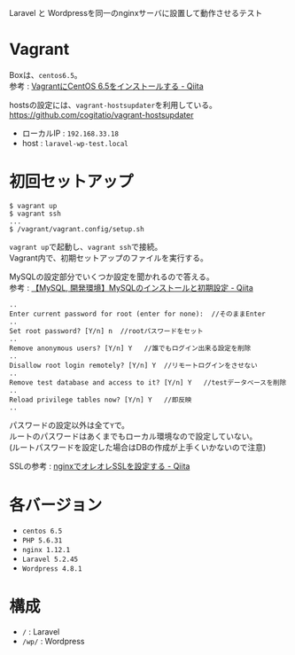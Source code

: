 Laravel と Wordpressを同一のnginxサーバに設置して動作させるテスト

# Vagrant

Boxは、`centos6.5`。  
参考 : [VagrantにCentOS 6.5をインストールする - Qiita](http://qiita.com/naomichi-y/items/d82da991831076599fd4)

hostsの設定には、`vagrant-hostsupdater`を利用している。  
<https://github.com/cogitatio/vagrant-hostsupdater>

* ローカルIP : `192.168.33.18`
* host : `laravel-wp-test.local`

# 初回セットアップ

```
$ vagrant up
$ vagrant ssh
...
$ /vagrant/vagrant.config/setup.sh
```

`vagrant up`で起動し、`vagrant ssh`で接続。  
Vagrant内で、初期セットアップのファイルを実行する。

MySQLの設定部分でいくつか設定を聞かれるので答える。  
参考 : [【MySQL, 開発環境】MySQLのインストールと初期設定 - Qiita](http://qiita.com/knife0125/items/3d685f1368a654d5187d)

```
..
Enter current password for root (enter for none):  //そのままEnter
..
Set root password? [Y/n] n  //rootパスワードをセット
..
Remove anonymous users? [Y/n] Y   //誰でもログイン出来る設定を削除
..
Disallow root login remotely? [Y/n] Y  //リモートログインをさせない
..
Remove test database and access to it? [Y/n] Y   //testデータベースを削除
..
Reload privilege tables now? [Y/n] Y   //即反映
..
```

パスワードの設定以外は全て`Y`で。  
ルートのパスワードはあくまでもローカル環境なので設定していない。  
(ルートパスワードを設定した場合はDBの作成が上手くいかないので注意)

SSLの参考 : [nginxでオレオレSSLを設定する - Qiita](http://qiita.com/duke-gonorego/items/afbbcd7044d3da178723)

# 各バージョン

* `centos 6.5`
* `PHP 5.6.31`
* `nginx 1.12.1`
* `Laravel 5.2.45`
* `Wordpress 4.8.1`

# 構成

* `/` : Laravel
* `/wp/` : Wordpress
